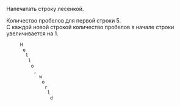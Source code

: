 Напечатать строку лесенкой.

Количество пробелов для первой строки 5.  
С каждой новой строкой количество пробелов в начале строки увеличивается на 1.

```text
     H
      e
       l
        l
         o
          ,
            w
             o
              r
               l
                d
```
